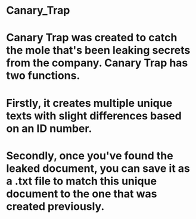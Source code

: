 # Canary_Trap

# Canary Trap was created to catch the mole that's been leaking secrets from the company. Canary Trap has two functions. 
# Firstly, it creates multiple unique texts with slight differences based on an ID number. 
# Secondly, once you've found the leaked document, you can save it as a .txt file to match this unique document to the one that was created previously.
